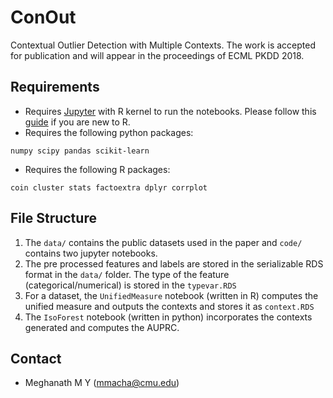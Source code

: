 # ConOut
Contextual Outlier Detection with Multiple Contexts. The work is accepted for publication and will appear in the proceedings of ECML PKDD 2018. 

## Requirements 
   * Requires [Jupyter](http://jupyter.org/) with R kernel to run the notebooks. Please follow this [guide](https://www.datacamp.com/community/blog/jupyter-notebook-r) if you are new to R.
   * Requires the following python packages:
```
numpy scipy pandas scikit-learn 
```
   * Requires the following R packages:
```
coin cluster stats factoextra dplyr corrplot
```

## File Structure 
1. The `data/` contains the public datasets used in the paper and `code/` contains two jupyter notebooks. 
2. The pre processed features and labels are stored in the serializable RDS format in the `data/` folder. The type of the feature (categorical/numerical) is stored in the `typevar.RDS`
3. For a dataset, the `UnifiedMeasure` notebook (written in R) computes the unified measure and outputs the contexts and stores it as `context.RDS`
4. The `IsoForest` notebook (written in python) incorporates the contexts generated and computes the AUPRC. 

## Contact 
* Meghanath M Y (mmacha@cmu.edu) 
